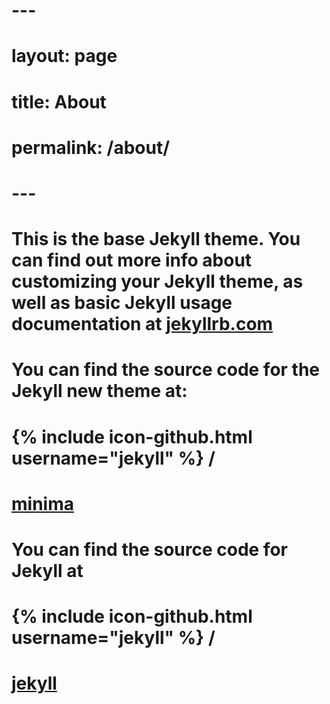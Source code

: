 # ---
# layout: page
# title: About
# permalink: /about/
# ---
#
# This is the base Jekyll theme. You can find out more info about customizing your Jekyll theme, as well as basic Jekyll usage documentation at [jekyllrb.com](http://jekyllrb.com/)
#
# You can find the source code for the Jekyll new theme at:
# {% include icon-github.html username="jekyll" %} /
# [minima](https://github.com/jekyll/minima)
#
# You can find the source code for Jekyll at
# {% include icon-github.html username="jekyll" %} /
# [jekyll](https://github.com/jekyll/jekyll)
